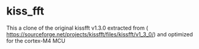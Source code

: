 # kiss_fft
This a clone of the original kissfft  v1.3.0 extracted from ( https://sourceforge.net/projects/kissfft/files/kissfft/v1_3_0/) and optimized for the cortex-M4 MCU 
